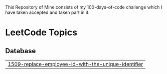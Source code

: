 This Repository of Mine consists of my 100-days-of-code challenge which I have taken accepted and taken part in it.

<!---LeetCode Topics Start-->
# LeetCode Topics
## Database
|  |
| ------- |
| [1509-replace-employee-id-with-the-unique-identifier](https://github.com/SatyamSingh343/100-Days-of-Code/tree/master/1509-replace-employee-id-with-the-unique-identifier) |
<!---LeetCode Topics End-->